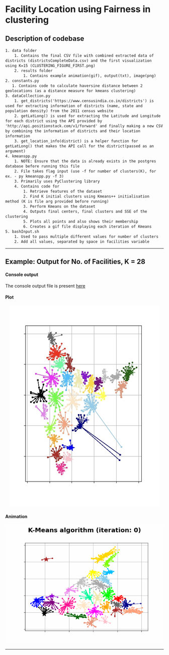 # Facility Location using Fairness in clustering

## Description of codebase

	1. data folder
		1. Contains the final CSV file with combined extracted data of districts (districtsCompleteData.csv) and the first visualization using K=15 (CLUSTERING_FIGURE_FIRST.png)
        2. results folder 
            1. Contains example animation(gif), output(txt), image(png)
    2. constants.py
       1. Contains code to calculate haversine distance between 2 geolocations (as a distance measure for kmeans clustering)
	3. dataCollection.py
      	1. get_districts('https://www.censusindia.co.in/districts') is used for extracting information of districts (name, state and population density) from the 2011 census website
        2. getLatLong() is used for extracting the Latitude and Longitude for each district using the API provided by 'http://api.positionstack.com/v1/forward' and finally making a new CSV by combining the information of districts and their location information
        3. get_location_info(district) is a helper function for getLatLong() that makes the API call for the district(passed as an argument)
	4. kmeanspp.py
      	1. NOTE: Ensure that the data is already exists in the postgres database before running this file
      	2. File takes flag input (use -f for number of clusters(K), for ex. - py kmeanspp.py -f 3)
      	3. Primarily uses PyClustering library
      	4. Contains code for
         	1. Retrieve features of the dataset
         	2. Find K initial clusters using Kmeans++ initialisation method (K is file arg provided before running)
         	3. Perform Kmeans on the dataset
         	4. Outputs final centers, final clusters and SSE of the clustering
         	5. Plots all points and also shows their membership
         	6. Creates a gif file displaying each iteration of Kmeans
	5. bashInput.sh
      	1. Used to pass multiple different values for number of clusters
      	2. Add all values, separated by space in facilities variable

---

## Example: Output for No. of Facilities, K = 28
 
#### Console output
The console output file is present [here](/Data/results/28-output.txt)

#### Plot
<div align="center"><img src="Data/results/28-map.png" alt=""/></div>

#### Animation
<div align="center"><img src="Data/results/28-movie.gif" alt=""/></div>

---
